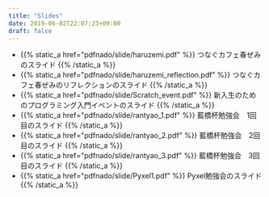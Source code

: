 ```yaml
---
title: "Slides"
date: 2019-06-02T22:07:23+09:00
draft: false
---
```



- {{% static_a href="pdfnado/slide/haruzemi.pdf" %}} つなぐカフェ春ぜみのスライド {{% /static_a %}}
- {{% static_a href="pdfnado/slide/haruzemi_reflection.pdf" %}} つなぐカフェ春ぜみのリフレクションのスライド {{% /static_a %}}
- {{% static_a href="pdfnado/slide/Scratch_event.pdf" %}} 新入生のためのプログラミング入門イベントのスライド {{% /static_a %}}
- {{% static_a href="pdfnado/slide/rantyao_1.pdf" %}} 藍橋杯勉強会　1回目のスライド {{% /static_a %}}
- {{% static_a href="pdfnado/slide/rantyao_2.pdf" %}} 藍橋杯勉強会　2回目のスライド {{% /static_a %}}
- {{% static_a href="pdfnado/slide/rantyao_3.pdf" %}} 藍橋杯勉強会　3回目のスライド {{% /static_a %}}
- {{% static_a href="pdfnado/slide/Pyxel1.pdf" %}} Pyxel勉強会のスライド {{% /static_a %}}
